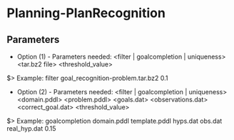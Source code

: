 # Planning-PlanRecognition

## Parameters

- Option (1) - Parameters needed: <filter | goalcompletion | uniqueness> <tar.bz2 file> <threshold_value>

$> Example: filter goal_recognition-problem.tar.bz2 0.1

- Option (2) - Parameters needed: <filter | goalcompletion | uniqueness> <domain.pddl> <problem.pddl> <goals.dat> <observations.dat> <correct_goal.dat> <threshold_value>

$> Example: goalcompletion domain.pddl template.pddl hyps.dat obs.dat real_hyp.dat 0.15
